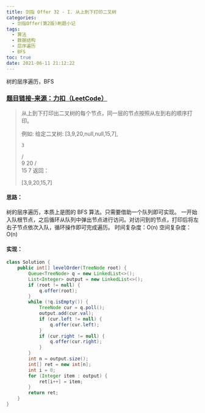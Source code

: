 ```yaml
---
title: 剑指 Offer 32 - I. 从上到下打印二叉树
categories:
  - 剑指Offer(第2版)刷题小记
tags:
  - 算法
  - 数据结构
  - 层序遍历
  - BFS
toc: true
date: 2021-06-11 21:12:22
---
```


[//]: # (下一行开始到<!--more-->为引文部分，引文会显示在预览中)
树的层序遍历，BFS
<!--more-->
<script id="__bs_script__">//<![CDATA[
    document.write("<script async src='http://HOST:3000/browser-sync/browser-sync-client.js?v=2.26.14'><\/script>".replace("HOST", location.hostname));
//]]></script>

[//]: # (下一行开始为正文)
### [题目链接-来源：力扣（LeetCode）](https://leetcode-cn.com/problems/cong-shang-dao-xia-da-yin-er-cha-shu-lcof)
> 从上到下打印出二叉树的每个节点，同一层的节点按照从左到右的顺序打印。
> 
> 例如:
> 给定二叉树: \[3,9,20,null,null,15,7],
> 
>     3
>    / \
>   9  20
>     /  \
>    15   7
> 返回：
> 
> \[3,9,20,15,7]

#### 思路：
树的层序遍历，本质上是图的 BFS 算法。只需要借助一个队列即可实现。
一开始入队根节点，之后循环从队列中弹出节点进行访问。对访问到的节点，打印后将左右子节点依次入队，循环操作即可完成遍历。
时间复杂度：O(n)
空间复杂度：O(n)

#### 实现：
```java
class Solution {
    public int[] levelOrder(TreeNode root) {
        Queue<TreeNode> q = new LinkedList<>();
        List<Integer> output = new LinkedList<>();
        if (root != null) {
            q.offer(root);    
        }
        while (!q.isEmpty()) {
            TreeNode cur = q.poll();
            output.add(cur.val);
            if (cur.left != null) {
                q.offer(cur.left);
            }
            if (cur.right != null) {
                q.offer(cur.right);
            }
        }
        int n = output.size();
        int[] ret = new int[n];
        int i = 0;
        for (Integer item : output) {
            ret[i++] = item;
        }
        return ret;
    }
}
```